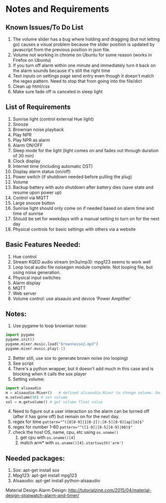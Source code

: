 # Notes and Requirements #

## Known Issues/To Do List ##
1. The volume slider has a bug where holding and dragging (but not letting go) causes a visual problem because the slider position is updated by javascript from the previous position in json file.
  1. Volume not working in chrome on Ubuntu for some reason (works in Firefox on Ubuntu)
2. If you turn off alarm within one minute and immediately turn it back on the alarm sounds because it's still the right time
3. Text inputs on settings page send entry even though it doesn't match the regex pattern. Need to stop that from going into the file/dict
4. Clean up html/css
5. Make sure fade off is canceled in sleep light

## List of Requirements ##
1. Sunrise light (control external Hue light)
2. Snooze
3. Brownian noise playback
4. Play NPR
5. Play NPR as alarm
6. Alarm ON/OFF
7. Sleep mode for the light (light comes on and fades out through duration of 30 min)
8. Clock display
9. Internet time (including automatic DST)
10. Display alarm status (on/off)
11. Power switch (if shutdown needed before pulling the plug)
12. Volume
13. Backup battery with auto shutdown after battery dies (save state and resume upon power up)
14. Control via MQTT
15. Large snooze button
16. Sunrise light should only come on if needed based on alarm time and time of sunrise
17. Should be set for weekdays with a manual setting to turn on for the next day
18. Physical controls for basic settings with others via a website

## Basic Features Needed: ##
1. Hue control
2. Stream KQED audio stream (m3u/mp3): mpg123 seems to work well
3. Loop local audio file noisegen module complete. Not looping file, but using noise generation.
4. Physical input switches
5. Alarm display
6. MQTT
7. Web server
8. Volume control: use alsaauio and device 'Power Amplifier'

## Notes: ##
1. Use pygame to loop brownian noise:
```python
import pygame
pygame.init()
pygame.mixer.music.load("brownnoise2.mp3")
pygame.mixer.music.play(-1)
```
2. Better still, use sox to generate brown noise (no looping)
  1. See script
  2. There's a python wrapper, but it doesn't add much in this case and is blocking when it calls the sox player
3. Setting volume:
```python
import alsaaudio
m = alsaaudio.Mixer()   # defined alsaaudio.Mixer to change volume. Default device is Mixer. Chip needs to use 'Power Amplifier'
m.setvolume(50) # set volume
vol = m.getvolume() # get volume float value
```
4. Need to figure out a user interaction so the alarm can be turned off (after it has gone off) but remain on for the next day.
5. regex for time ```pattern="^([0[0-9]|1[0-2]):[0-5][0-9][ap][m]$"```
6. regex for number 1-60 ```pattern="^([1-9]|[0-5][0-9]|60)$"```
7. check the host OS, name, cpu, etc using ```os.uname()```
    1. get cpu with ```os.uname()[4]```
    2. match arm* with ```os.uname()[4].startswith('arm')```

## Needed packages: ##
1. Sox: apt-get install sox
2. Mpg123: apt-get install mpg123
3. Alsaaudio: apt-get install python-alsaaudio

Material Design Alarm Design: http://tutorialzine.com/2015/04/material-design-stopwatch-alarm-and-timer/
